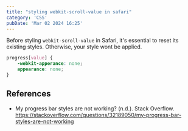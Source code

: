 ```yaml
---
title: "styling webkit-scroll-value in safari"
category: 'CSS'
pubDate: 'Mar 02 2024 16:25'
---
```


Before styling `webkit-scroll-value` in Safari, it's essential to reset its existing styles. Otherwise, your style wont be applied.

```css
progress[value] {
	-webkit-apperance: none;
	appearance: none;
}
```

## References
- My progress bar styles are not working? (n.d.). Stack Overflow. https://stackoverflow.com/questions/32189050/my-progress-bar-styles-are-not-working